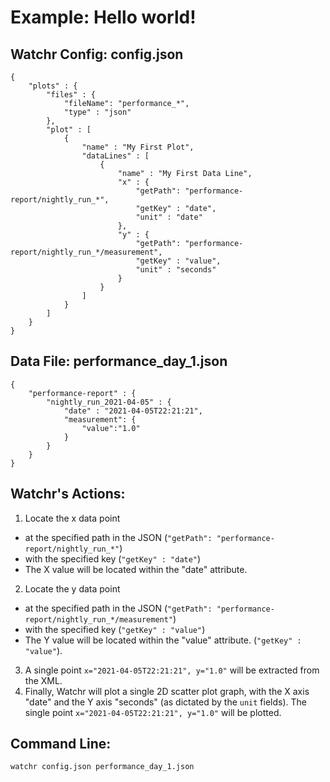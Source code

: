 # Example:  Hello world!

## Watchr Config:  config.json
	{
		"plots" : {
			"files" : {
				"fileName": "performance_*",
				"type" : "json"
			},
			"plot" : [
				{
					"name" : "My First Plot",
					"dataLines" : [
						{
							"name" : "My First Data Line",
							"x" : {
								"getPath": "performance-report/nightly_run_*",
								"getKey" : "date",
								"unit" : "date"
							},
							"y" : {
								"getPath": "performance-report/nightly_run_*/measurement",
								"getKey" : "value",
								"unit" : "seconds"
							}
						}
					]
				}
			]
		}
	}

## Data File:  performance\_day\_1.json

	{
	    "performance-report" : {
	        "nightly_run_2021-04-05" : {
	            "date" : "2021-04-05T22:21:21",
	            "measurement": {
	                "value":"1.0"
	            }
	        }
	    }
	}

## Watchr's Actions:

1. Locate the x data point
 - at the specified path in the JSON (`"getPath": "performance-report/nightly_run_*"`)
 - with the specified key (`"getKey" : "date"`)
 - The X value will be located within the "date" attribute.
2. Locate the y data point
 - at the specified path in the JSON (`"getPath": "performance-report/nightly_run_*/measurement"`)
 - with the specified key (`"getKey" : "value"`)
 - The Y value will be located within the "value" attribute. (`"getKey" : "value"`).
3. A single point `x="2021-04-05T22:21:21", y="1.0"` will be extracted from the XML.
4. Finally, Watchr will plot a single 2D scatter plot graph, with the X axis "date" and the Y axis "seconds" (as dictated by the `unit` fields).  The single point `x="2021-04-05T22:21:21", y="1.0"` will be plotted.

## Command Line:

	watchr config.json performance_day_1.json